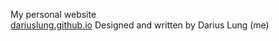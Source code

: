 My personal website<br>
<a href="https://dariuslung.github.io/">dariuslung.github.io</a>
Designed and written by Darius Lung (me)
